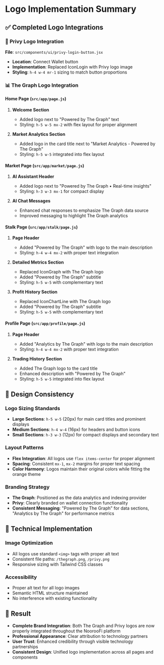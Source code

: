 # Logo Implementation Summary

## ✅ Completed Logo Integrations

### 🔗 **Privy Logo Integration**

**File**: `src/components/ui/privy-login-button.jsx`

- **Location**: Connect Wallet button
- **Implementation**: Replaced IconLogin with Privy logo image
- **Styling**: `h-4 w-4 mr-1` sizing to match button proportions

### 📊 **The Graph Logo Integration**

#### **Home Page** (`src/app/page.js`)

1. **Welcome Section**

   - Added logo next to "Powered by The Graph" text
   - Styling: `h-5 w-5 mx-2` with flex layout for proper alignment

2. **Market Analytics Section**
   - Added logo in the card title next to "Market Analytics - Powered by The Graph"
   - Styling: `h-5 w-5` integrated into flex layout

#### **Market Page** (`src/app/market/page.js`)

1. **AI Assistant Header**

   - Added logo next to "Powered by The Graph • Real-time insights"
   - Styling: `h-3 w-3 mx-1` for compact display

2. **AI Chat Messages**
   - Enhanced chat responses to emphasize The Graph data source
   - Improved messaging to highlight The Graph analytics

#### **Stalk Page** (`src/app/stalk/page.js`)

1. **Page Header**

   - Added "Powered by The Graph" with logo to the main description
   - Styling: `h-4 w-4 mx-2` with proper text integration

2. **Detailed Metrics Section**

   - Replaced IconGraph with The Graph logo
   - Added "Powered by The Graph" subtitle
   - Styling: `h-5 w-5` with complementary text

3. **Profit History Section**
   - Replaced IconChartLine with The Graph logo
   - Added "Powered by The Graph" subtitle
   - Styling: `h-5 w-5` with complementary text

#### **Profile Page** (`src/app/profile/page.js`)

1. **Page Header**

   - Added "Analytics by The Graph" with logo to the main description
   - Styling: `h-4 w-4 mx-2` with proper text integration

2. **Trading History Section**
   - Added The Graph logo to the card title
   - Enhanced description with "Powered by The Graph"
   - Styling: `h-5 w-5` integrated into flex layout

## 🎨 **Design Consistency**

### **Logo Sizing Standards**

- **Large Sections**: `h-5 w-5` (20px) for main card titles and prominent displays
- **Medium Sections**: `h-4 w-4` (16px) for headers and button icons
- **Small Sections**: `h-3 w-3` (12px) for compact displays and secondary text

### **Layout Patterns**

- **Flex Integration**: All logos use `flex items-center` for proper alignment
- **Spacing**: Consistent `mx-1`, `mx-2` margins for proper text spacing
- **Color Harmony**: Logos maintain their original colors while fitting the orange theme

### **Branding Strategy**

- **The Graph**: Positioned as the data analytics and indexing provider
- **Privy**: Clearly branded on wallet connection functionality
- **Consistent Messaging**: "Powered by The Graph" for data sections, "Analytics by The Graph" for performance metrics

## 🔧 **Technical Implementation**

### **Image Optimization**

- All logos use standard `<img>` tags with proper alt text
- Consistent file paths: `/thegraph.png`, `/privy.png`
- Responsive sizing with Tailwind CSS classes

### **Accessibility**

- Proper alt text for all logo images
- Semantic HTML structure maintained
- No interference with existing functionality

## 🚀 **Result**

- **Complete Brand Integration**: Both The Graph and Privy logos are now properly integrated throughout the NoorooFi platform
- **Professional Appearance**: Clear attribution to technology partners
- **User Trust**: Enhanced credibility through visible technology partnerships
- **Consistent Design**: Unified logo implementation across all pages and components
